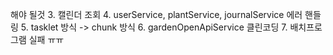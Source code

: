 해야 될것
3. 캘린더 조회
4. userService, plantService, journalService 에러 핸들링
5. tasklet 방식 -> chunk 방식
6. gardenOpenApiService 클린코딩 
7. 배치프로그램 실패 ㅠㅠ